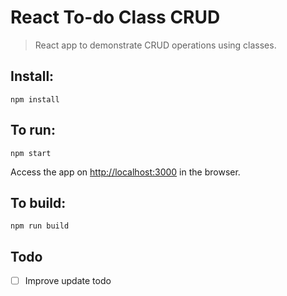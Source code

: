 # React To-do Class CRUD

> React app to demonstrate CRUD operations using classes.

## Install:

```
npm install
```

## To run:

```
npm start
```

Access the app on [http://localhost:3000](http://localhost:3000) in the browser.

## To build:

```
npm run build
```

## Todo

- [ ] Improve update todo
